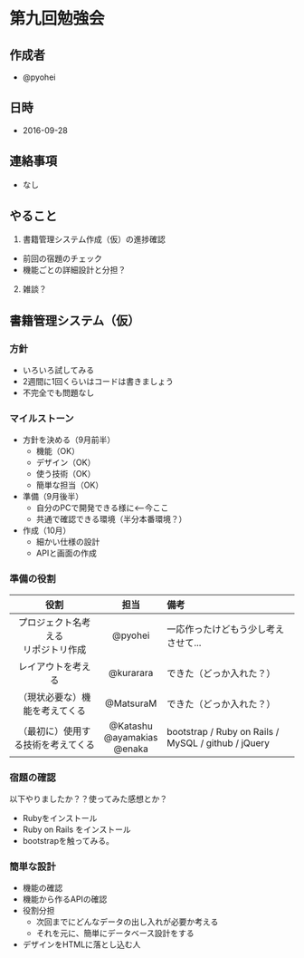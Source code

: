 # 第九回勉強会

## 作成者
* @pyohei

## 日時
* 2016-09-28

## 連絡事項
* なし

## やること
1. 書籍管理システム作成（仮）の進捗確認
  * 前回の宿題のチェック
  * 機能ごとの詳細設計と分担？
2. 雑談？

## 書籍管理システム（仮）

### 方針

* いろいろ試してみる
* 2週間に1回くらいはコードは書きましょう
* 不完全でも問題なし

### マイルストーン

* 方針を決める（9月前半）
  * 機能（OK）
  * デザイン（OK）
  * 使う技術（OK）
  * 簡単な担当（OK）
* 準備（9月後半）
  * 自分のPCで開発できる様に<--今ここ
  * 共通で確認できる環境（半分本番環境？）
* 作成（10月）
  * 細かい仕様の設計
  * APIと画面の作成

### 準備の役割

|役割|担当|備考|
|:--:|:--:|:--|
|プロジェクト名考える<br>リポジトリ作成|@pyohei|一応作ったけどもう少し考えさせて...|
|レイアウトを考える|@kurarara|できた（どっか入れた？）|
|（現状必要な）機能を考えてくる|@MatsuraM|できた（どっか入れた？）|
|（最初に）使用する技術を考えてくる|@Katashu <br> @ayamakias <br> @enaka| bootstrap / Ruby on Rails / MySQL / github / jQuery |


### 宿題の確認
以下やりましたか？？使ってみた感想とか？

* Rubyをインストール
* Ruby on Rails をインストール
* bootstrapを触ってみる。

### 簡単な設計

* 機能の確認
* 機能から作るAPIの確認
* 役割分担
  * 次回までにどんなデータの出し入れが必要か考える
  * それを元に、簡単にデータベース設計をする
* デザインをHTMLに落とし込む人
